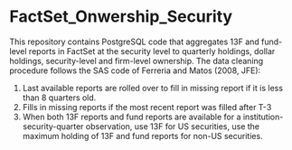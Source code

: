 # FactSet_Onwership_Security

This repository contains PostgreSQL code that aggregates 13F and fund-level reports in FactSet at the security level to quarterly holdings, dollar holdings, security-level and firm-level ownership. The data cleaning procedure follows the SAS code of Ferreria and Matos (2008, JFE):

1. Last available reports are rolled over to fill in missing report if it is less than 8 quarters old.
2. Fills in missing reports if the most recent report was filled after T-3
3. When both 13F reports and fund reports are available for a institution-security-quarter observation, use 13F for US securities, use the maximum holding of 13F and fund reports for non-US securities.